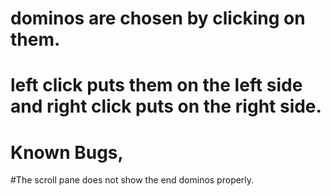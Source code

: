# dominos are chosen  by clicking on them. 
# left click puts them on the left side and right click puts on the right side. 
# Known Bugs,
#The scroll pane does not show the end dominos properly. 
